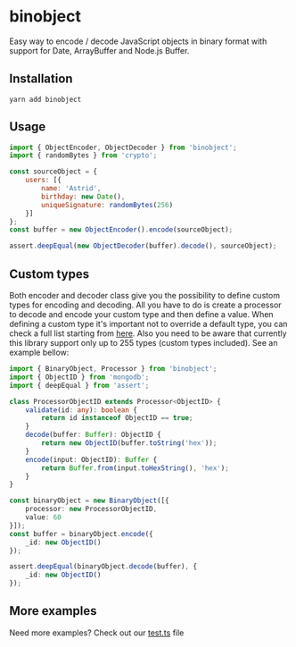 # binobject

Easy way to encode / decode JavaScript objects in binary format with support for Date, ArrayBuffer and Node.js Buffer.

## Installation
```
yarn add binobject
```

## Usage
```js
import { ObjectEncoder, ObjectDecoder } from 'binobject';
import { randomBytes } from 'crypto';

const sourceObject = {
    users: [{
        name: 'Astrid',
        birthday: new Date(),
        uniqueSignature: randomBytes(256)
    }]
};
const buffer = new ObjectEncoder().encode(sourceObject);

assert.deepEqual(new ObjectDecoder(buffer).decode(), sourceObject);
```

## Custom types

Both encoder and decoder class give you the possibility to define custom types for encoding and decoding. All you have to do is create a processor to decode and encode your custom type and then define a value. When defining a custom type it's important not to override a default type, you can check a full list starting from [here](https://github.com/VictorQueiroz/binobject/blob/master/src/constants.ts#L1). Also you need to be aware that currently this library support only up to 255 types (custom types included). See an example bellow:

```ts
import { BinaryObject, Processor } from 'binobject';
import { ObjectID } from 'mongodb';
import { deepEqual } from 'assert';

class ProcessorObjectID extends Processor<ObjectID> {
    validate(id: any): boolean {
        return id instanceof ObjectID == true;
    }
    decode(buffer: Buffer): ObjectID {
        return new ObjectID(buffer.toString('hex'));
    }
    encode(input: ObjectID): Buffer {
        return Buffer.from(input.toHexString(), 'hex');
    }
}

const binaryObject = new BinaryObject([{
    processor: new ProcessorObjectID,
    value: 60
}]);
const buffer = binaryObject.encode({
    _id: new ObjectID()
});

assert.deepEqual(binaryObject.decode(buffer), {
    _id: new ObjectID()
});
```

## More examples

Need more examples? Check out our [test.ts](https://github.com/VictorQueiroz/binobject/blob/master/test/test.ts) file